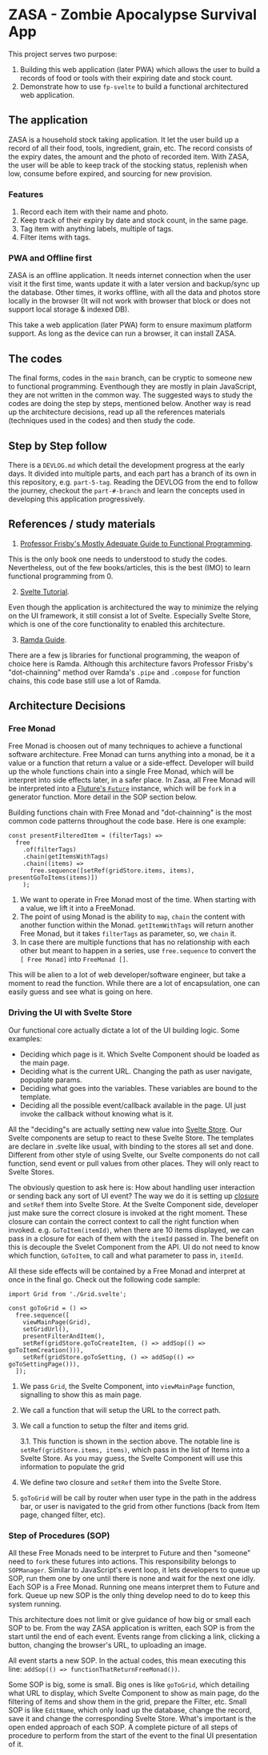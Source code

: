 # ZASA - Zombie Apocalypse Survival App

This project serves two purpose:

1. Building this web application (later PWA) which allows the user to build a records of food or tools with their expiring date and stock count.
2. Demonstrate how to use `fp-svelte` to build a functional architectured web application.

## The application

ZASA is a household stock taking application. It let the user build up a record of all their food, tools, ingredient, grain, etc. The record consists of the expiry dates, the amount and the photo of recorded item. With ZASA, the user will be able to keep track of the stocking status, replenish when low, consume before expired, and sourcing for new provision.

### Features

1. Record each item with their name and photo.
2. Keep track of their expiry by date and stock count, in the same page.
3. Tag item with anything labels, multiple of tags.
4. Filter items with tags.

### PWA and Offline first

ZASA is an offline application. It needs internet connection when the user visit it the first time, wants update it with a later version and backup/sync up the database. Other times, it works offline, with all the data and photos store locally in the browser (It will not work with browser that block or does not support local storage & indexed DB).

This take a web application (later PWA) form to ensure maximum platform support. As long as the device can run a browser, it can install ZASA.

## The codes

The final forms, codes in the `main` branch, can be cryptic to someone new to functional programming. Eventhough they are mostly in plain JavaScript, they are not written in the common way. The suggested ways to study the codes are doing the step by steps, mentioned below. Another way is read up the architecture decisions, read up all the references materials (techniques used in the codes) and then study the code.

## Step by Step follow

There is a `DEVLOG.md` which detail the development progress at the early days. It divided into multiple parts, and each part has a branch of its own in this repository, e.g. `part-5-tag`. Reading the DEVLOG from the end to follow the journey, checkout the `part-#-branch` and learn the concepts used in developing this application progressively.

## References / study materials

1. [Professor Frisby's Mostly Adequate Guide to Functional Programming](https://mostly-adequate.gitbook.io/mostly-adequate-guide/).

This is the only book one needs to understood to study the codes. Nevertheless, out of the few books/articles, this is the best (IMO) to learn functional programming from 0.

2. [Svelte Tutorial](https://svelte.dev/tutorial/basics).

Even though the application is architectured the way to minimize the relying on the UI framework, it still consist a lot of Svelte. Especially Svelte Store, which is one of the core functionality to enabled this architecture.

3. [Ramda Guide](https://randycoulman.com/blog/categories/thinking-in-ramda/).

There are a few js libraries for functional programming, the weapon of choice here is Ramda. Although this architecture favors Professor Frisby's "dot-chainning" method over Ramda's `.pipe` and `.compose` for function chains, this code base still use a lot of Ramda.

## Architecture Decisions

### Free Monad

Free Monad is choosen out of many techniques to achieve a functional software architecture. Free Monad can turns anything into a monad, be it a value or a function that return a value or a side-effect. Developer will build up the whole functions chain into a single Free Monad, which will be interpret into side effects later, in a safer place. In Zasa, all Free Monad will be interpreted into a [Fluture's `Future`](https://github.com/fluture-js/Fluture) instance, which will be `fork` in a generator function. More detail in the SOP section below.

Building functions chain with Free Monad and "dot-chainning" is the most common code patterns throughout the code base. Here is one example:

```'js'
const presentFilteredItem = (filterTags) =>
  free
    .of(filterTags)
    .chain(getItemsWithTags)
    .chain((items) =>
      free.sequence([setRef(gridStore.items, items), presentGoToItems(items)])
    );
```

1. We want to operate in Free Monad most of the time. When starting with a value, we lift it into a FreeMonad.
2. The point of using Monad is the ability to `map`, `chain` the content with another function within the Monad. `getItemWithTags` will return another Free Monad, but it takes `filterTags` as parameter, so, we `chain` it.
3. In case there are multiple functions that has no relationship with each other but meant to happen in a series, use `free.sequence` to convert the `[ Free Monad]` into `FreeMonad []`.

This will be alien to a lot of web developer/software engineer, but take a moment to read the function. While there are a lot of encapsulation, one can easily guess and see what is going on here.

### Driving the UI with Svelte Store

Our functional core actually dictate a lot of the UI building logic. Some examples:

- Deciding which page is it. Which Svelte Component should be loaded as the main page.
- Deciding what is the current URL. Changing the path as user navigate, popuplate params.
- Deciding what goes into the variables. These variables are bound to the template.
- Deciding all the possible event/callback available in the page. UI just invoke the callback without knowing what is it.

All the "deciding"s are actually setting new value into [Svelte Store](https://svelte.dev/tutorial/writable-stores). Our Svelte components are setup to react to these Svelte Store. The templates are declare in .svelte like usual, with binding to the stores all set and done. Different from other style of using Svelte, our Svelte components do not call function, send event or pull values from other places. They will only react to Svelte Stores.

The obviously question to ask here is: How about handling user interaction or sending back any sort of UI event? The way we do it is setting up [closure](https://developer.mozilla.org/en-US/docs/Web/JavaScript/Closures) and `setRef` them into Svelte Store. At the Svelte Component side, developer just make sure the correct closure is invoked at the right moment. These closure can contain the correct context to call the right function when invoked. e.g. `GoToItem(itemId)`, when there are 10 items displayed, we can pass in a closure for each of them with the `itemId` passed in. The benefit on this is decouple the Svelet Component from the API. UI do not need to know which function, `GoToItem`, to call and what parameter to pass in, `itemId`.

All these side effects will be contained by a Free Monad and interpret at once in the final go. Check out the following code sample:

```'js'
import Grid from './Grid.svelte';

const goToGrid = () =>
  free.sequence([
    viewMainPage(Grid),
    setGridUrl(),
    presentFilterAndItem(),
    setRef(gridStore.goToCreateItem, () => addSop(() => goToItemCreation())),
    setRef(gridStore.goToSetting, () => addSop(() => goToSettingPage())),
  ]);
```

1. We pass `Grid`, the Svelte Component, into `viewMainPage` function, signalling to show this as main page.
2. We call a function that will setup the URL to the correct path.
3. We call a function to setup the filter and items grid.

   3.1. This function is shown in the section above. The notable line is `setRef(gridStore.items, items)`, which pass in the list of Items into a Svelte Store. As you may guess, the Svelte Component will use this information to populate the grid

4. We define two closure and `setRef` them into the Svelte Store.
5. `goToGrid` will be call by router when user type in the path in the address bar, or user is navigated to the grid from other functions (back from Item page, changed filter, etc).

### Step of Procedures (SOP)

All these Free Monads need to be interpret to Future and then "someone" need to `fork` these futures into actions. This responsibility belongs to `SOPManager`. Similar to JavaScript's event loop, it lets developers to queue up SOP, run them one by one until there is none and wait for the next one idly. Each SOP is a Free Monad. Running one means interpret them to Future and fork. Queue up new SOP is the only thing develop need to do to keep this system running.

This architecture does not limit or give guidance of how big or small each SOP to be. From the way ZASA application is written, each SOP is from the start until the end of each event. Events range from clicking a link, clicking a button, changing the browser's URL, to uploading an image.

All event starts a new SOP. In the actual codes, this mean executing this line: `addSop(() => functionThatReturnFreeMonad())`.

Some SOP is big, some is small. Big ones is like `goToGrid`, which detailing what URL to display, which Svelte Component to show as main page, do the filtering of items and show them in the grid, prepare the Filter, etc. Small SOP is like `EditName`, which only load up the database, change the record, save it and change the corresponding Svelte Store. What's important is the open ended approach of each SOP. A complete picture of all steps of procedure to perform from the start of the event to the final UI presentation of it.
